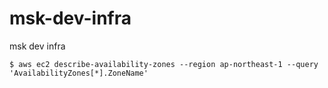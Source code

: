 # msk-dev-infra
msk dev infra


```
$ aws ec2 describe-availability-zones --region ap-northeast-1 --query 'AvailabilityZones[*].ZoneName'
```
